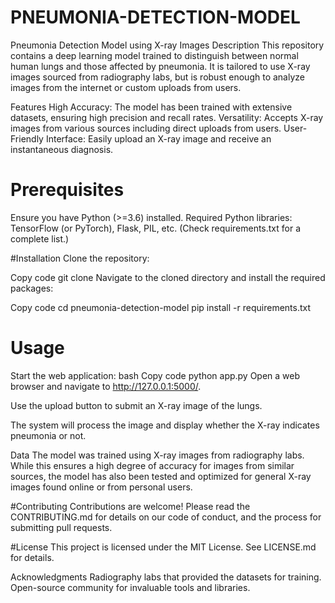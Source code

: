 # PNEUMONIA-DETECTION-MODEL
Pneumonia Detection Model using X-ray Images
Description
This repository contains a deep learning model trained to distinguish between normal human lungs and those affected by pneumonia. It is tailored to use X-ray images sourced from radiography labs, but is robust enough to analyze images from the internet or custom uploads from users.

Features
High Accuracy: The model has been trained with extensive datasets, ensuring high precision and recall rates.
Versatility: Accepts X-ray images from various sources including direct uploads from users.
User-Friendly Interface: Easily upload an X-ray image and receive an instantaneous diagnosis.

# Prerequisites
Ensure you have Python (>=3.6) installed.
Required Python libraries: TensorFlow (or PyTorch), Flask, PIL, etc. (Check requirements.txt for a complete list.)

#Installation
Clone the repository:

Copy code
git clone <repository-link>
Navigate to the cloned directory and install the required packages:


Copy code
cd pneumonia-detection-model
pip install -r requirements.txt

# Usage
Start the web application:
bash
Copy code
python app.py
Open a web browser and navigate to http://127.0.0.1:5000/.

Use the upload button to submit an X-ray image of the lungs.

The system will process the image and display whether the X-ray indicates pneumonia or not.

Data
The model was trained using X-ray images from radiography labs. While this ensures a high degree of accuracy for images from similar sources, the model has also been tested and optimized for general X-ray images found online or from personal users.

#Contributing
Contributions are welcome! Please read the CONTRIBUTING.md for details on our code of conduct, and the process for submitting pull requests.

#License
This project is licensed under the MIT License. See LICENSE.md for details.

Acknowledgments
Radiography labs that provided the datasets for training.
Open-source community for invaluable tools and libraries.
